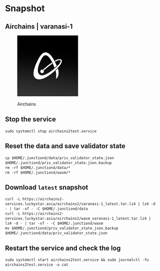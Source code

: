 # Snapshot

## Airchains | varanasi-1

<figure><img src="../../../.gitbook/assets/Airchains.jpg" alt="" width="200"><figcaption><p>Airchains</p></figcaption></figure>

## Stop the service

```
sudo systemctl stop airchains2test.service
```

## Reset the data and save validator state

```
cp $HOME/.junctiond/data/priv_validator_state.json $HOME/.junctiond/priv_validator_state.json.backup
rm -rf $HOME/.junctiond/data/*
rm -rf $HOME/.junctiond/wasm/*
```

## Download `latest` snapshot

```
curl -L https://airchains2-services.luckystar.asia/airchains2/varanasi-1_latest.tar.lz4 | lz4 -d - | tar -xf - -C $HOME/.junctiond/data
curl -L https://airchains2-services.luckystar.asia/airchains2/wasm_varanasi-1_latest.tar.lz4 | lz4 -d - | tar -xf - -C $HOME/.junctiond/wasm
mv $HOME/.junctiond/priv_validator_state.json.backup $HOME/.junctiond/data/priv_validator_state.json
```

## Restart the service and check the log

```
sudo systemctl start airchains2test.service && sudo journalctl -fu airchains2test.service -o cat
```
